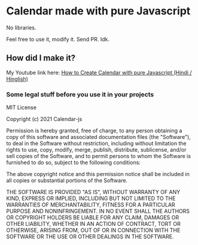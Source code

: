 # Calendar made with pure Javascript

No libraries.

Feel free to use it, modify it. Send PR. Idk.

## How did I make it?

My Youtube link here:
[How to Create Calendar with pure Javascript (Hindi / Hinglish)](https://www.youtube.com/watch?v=hYNfcbizlWg)

### Some legal stuff before you use it in your projects

MIT License

Copyright (c) 2021 Calendar-js

Permission is hereby granted, free of charge, to any person obtaining a copy
of this software and associated documentation files (the "Software"), to deal
in the Software without restriction, including without limitation the rights
to use, copy, modify, merge, publish, distribute, sublicense, and/or sell
copies of the Software, and to permit persons to whom the Software is
furnished to do so, subject to the following conditions:

The above copyright notice and this permission notice shall be included in all
copies or substantial portions of the Software.

THE SOFTWARE IS PROVIDED "AS IS", WITHOUT WARRANTY OF ANY KIND, EXPRESS OR
IMPLIED, INCLUDING BUT NOT LIMITED TO THE WARRANTIES OF MERCHANTABILITY,
FITNESS FOR A PARTICULAR PURPOSE AND NONINFRINGEMENT. IN NO EVENT SHALL THE
AUTHORS OR COPYRIGHT HOLDERS BE LIABLE FOR ANY CLAIM, DAMAGES OR OTHER
LIABILITY, WHETHER IN AN ACTION OF CONTRACT, TORT OR OTHERWISE, ARISING FROM,
OUT OF OR IN CONNECTION WITH THE SOFTWARE OR THE USE OR OTHER DEALINGS IN THE
SOFTWARE.
